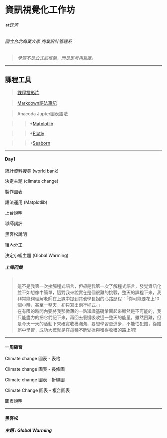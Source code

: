 # **資訊視覺化工作坊**
###### 林廷芳 
###### 國立台北商業大學 商業設計管理系

>*學習不是公式或框架，而是思考與態度。*

* * *

## 課程工具
>[課程投影片](https://docs.google.com/presentation/d/e/2PACX-1vSgTakQ4Iae3BoFL9GzDQyemJ3-TtN13R0G13UBskSSe-bHcONV5qfAngRBbgR4jkSgRpd_HHTpm3yq/pub?start=false&loop=false&delayms=3000&fbclid=IwAR0oFkRfrE4wai-kdP2vs83KLtpnimEMRdjjtf1OKd9zORGXgS5qxYvsvk4&slide=id.g4d3781d1a5_0_468)

>[Markdown語法筆記](http://westwind.logdown.com/posts/208283-markdown-notes)

>Anacoda Jupter圖表語法

>> +[Matplotlib](https://matplotlib.org/index.html)  

>> +[Plotly](https://plot.ly/python/)

>> +[Seaborn](https://seaborn.pydata.org/)

***

#### Day1 

統計資料搜尋  (world bank)  

決定主題  (climate change)  

製作圖表  

語法運用  (Matplotlib)

上台說明  

導師講評  

黑客松說明  

組內分工  

決定小組主題  (Global Warming)

##### 上課回饋
> <br />這不是我第一次接觸程式語言，但卻是我第一次了解程式語言，發覺資訊化並不如想像中簡單，這對我來說實在是個很難的挑戰，整天的課程下來，我非常能夠理解老師在上課中提到其他學長姐的心路歷程：「你可能要花上10個小時，甚至一整天，卻只寫出兩行程式。」
> <br />在有限的時間內要將我那微薄的一點知識基礎鞏固起來顯然是不可能的，我只能盡力的把它們記下來，再回去慢慢吸收這一整天的能量，雖然困難，但是今天一天的活動下來確實收穫滿滿，要想學習更進步，不能怕犯錯，從錯誤中學習，成功大概就是在這種不斷受挫與獲得收穫的路上吧! 

***

#### 一周練習

Climate change 圖表 - 表格

Climate change 圖表 - 長條圖

Climate change 圖表 - 折線圖

Climate Change 圖表 - 複合圖表

圖表說明

***

#### 黑客松

##### *主題 : Global Warming*




